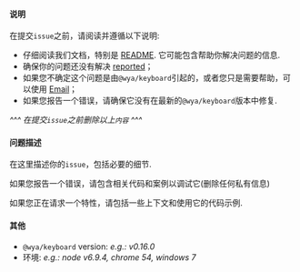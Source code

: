 <!-- Click "Preview" for a more readable version -->

#### 说明

在提交`issue`之前，请阅读并遵循以下说明:

- 仔细阅读我们文档，特别是 [README](https://github.com/wya-team/@wya/keyboard/blob/master/README.md). 它可能包含帮助你解决问题的信息.
- 确保你的问题还没有解决 [reported](https://github.com/wya-team/@wya/keyboard/issues?utf8=%E2%9C%93&q=is%3Aissue)；
- 如果您不确定这个问题是由`@wya/keyboard`引起的，或者您只是需要帮助，可以使用 [Email](zrd@weiyian.com)；
- 如果您报告一个错误，请确保它没有在最新的`@wya/keyboard`版本中修复.

*^^^ 在提交`issue`之前删除以上`内容` ^^^*

#### 问题描述

在这里描述你的`issue`，包括必要的细节.

如果您报告一个错误，请包含相关代码和案例以调试它(删除任何私有信息)

如果您正在请求一个特性，请包括一些上下文和使用它的代码示例.

#### 其他

- `@wya/keyboard` version: *e.g.: v0.16.0*
- 环境: *e.g.: node v6.9.4, chrome 54, windows 7*
